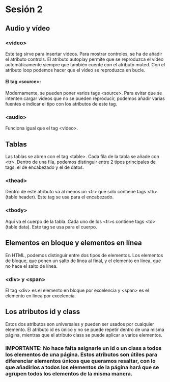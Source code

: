 # Sesión 2

## Audio y vídeo

### &lt;video&gt;
Este tag sirve para insertar videos. Para mostrar controles, se ha de añadir el atributo controls. El atributo autoplay permite que se reproduzca el vídeo automáticamente siempre que también cuente con el atributo muted. Con el atributo loop podemos hacer que el vídeo se reproduzca en bucle.

#### El tag &lt;source&gt;:
Modernamente, se pueden poner varios tags &lt;source&gt;. Para evitar que se intenten cargar videos que no se pueden reproducir, podemos añadir varias fuentes e indicar el tipo con los atributos de este tag.

### &lt;audio&gt;
Funciona igual que el tag &lt;video&gt;.


## Tablas
Las tablas se abren con el tag &lt;table&gt;. Cada fila de la tabla se añade con &lt;tr&gt;. Dentro de una fila, podemos distinguir entre 2 tipos principales de tags: el de encabezado y el de datos.

### &lt;thead&gt;
Dentro de este atributo va al menos un &lt;tr&gt; que solo contiene tags &lt;th&gt; (table header). Este tag se usa para el encabezado.

### &lt;tbody&gt;
Aquí va el cuerpo de la tabla. Cada uno de los &lt;tr&gt;s contiene tags &lt;td&gt; (table data). Este tag se usa para el cuerpo.


## Elementos en bloque y elementos en línea
En HTML, podemos distinguir entre dos tipos de elementos. Los elementos de bloque, que ponen un salto de línea al final, y el elemento en línea, que no hace el salto de línea.

### &lt;div&gt; y &lt;span&gt;
El tag &lt;div&gt; es el elemento en bloque por excelencia y &lt;span&gt; es el elemento en línea por excelencia.

## Los atributos id y class
Estos dos atributos son universales y pueden ser usados por cualquier elemento. El atributo id es único y no se puede repetir dentro de una misma página, mientras que el atributo class se puede aplicar a varios elementos.
### IMPORTANTE: No hace falta asignarle un id o un class a todos los elementos de una página. Estos atributos son útiles para diferenciar elementos únicos que queramos resaltar, con lo que añadirlos a todos los elementos de la página hará que se agrupen todos los elementos de la misma manera.